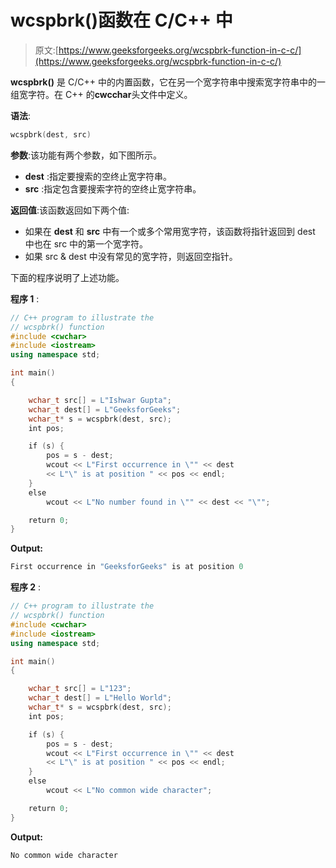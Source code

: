 # wcspbrk()函数在 C/C++ 中

> 原文:[https://www.geeksforgeeks.org/wcspbrk-function-in-c-c/](https://www.geeksforgeeks.org/wcspbrk-function-in-c-c/)

**wcspbrk()** 是 C/C++ 中的内置函数，它在另一个宽字符串中搜索宽字符串中的一组宽字符。在 C++ 的**cwcchar**头文件中定义。

**语法**:

```cpp
wcspbrk(dest, src)
```

**参数**:该功能有两个参数，如下图所示。

*   **dest** :指定要搜索的空终止宽字符串。
*   **src** :指定包含要搜索字符的空终止宽字符串。

**返回值**:该函数返回如下两个值:

*   如果在 **dest** 和 **src** 中有一个或多个常用宽字符，该函数将指针返回到 dest 中也在 src 中的第一个宽字符。
*   如果 src & dest 中没有常见的宽字符，则返回空指针。

下面的程序说明了上述功能。

**程序 1** :

```cpp
// C++ program to illustrate the
// wcspbrk() function
#include <cwchar>
#include <iostream>
using namespace std;

int main()
{

    wchar_t src[] = L"Ishwar Gupta";
    wchar_t dest[] = L"GeeksforGeeks";
    wchar_t* s = wcspbrk(dest, src);
    int pos;

    if (s) {
        pos = s - dest;
        wcout << L"First occurrence in \"" << dest 
        << L"\" is at position " << pos << endl;
    }
    else
        wcout << L"No number found in \"" << dest << "\"";

    return 0;
}
```

**Output:**

```cpp
First occurrence in "GeeksforGeeks" is at position 0

```

**程序 2** :

```cpp
// C++ program to illustrate the
// wcspbrk() function
#include <cwchar>
#include <iostream>
using namespace std;

int main()
{

    wchar_t src[] = L"123";
    wchar_t dest[] = L"Hello World";
    wchar_t* s = wcspbrk(dest, src);
    int pos;

    if (s) {
        pos = s - dest;
        wcout << L"First occurrence in \"" << dest 
        << L"\" is at position " << pos << endl;
    }
    else
        wcout << L"No common wide character";

    return 0;
}
```

**Output:**

```cpp
No common wide character

```